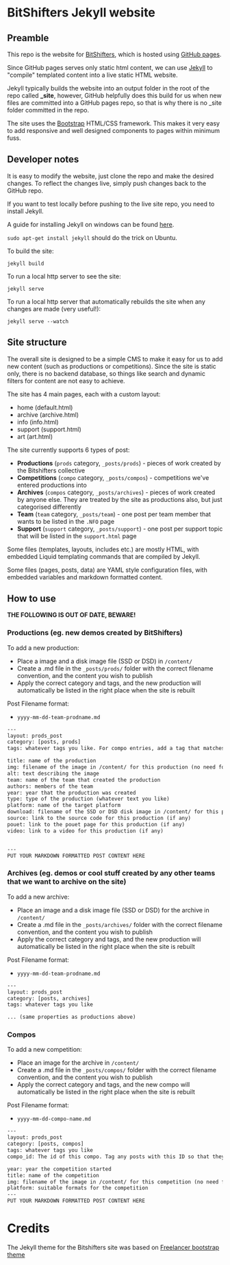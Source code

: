 BitShifters Jekyll website
==========================



## Preamble
This repo is the website for [BitShifters](http://bitshifters.github.io), which is hosted using [GitHub pages](https://pages.github.com/).

Since GitHub pages serves only static html content, we can use [Jekyll](http://jekyllrb.com/) to "compile" templated content into a live static HTML website.

Jekyll typically builds the website into an output folder in the root of the repo called **_site**, however, GitHub helpfully does this build for us when new files are committed into a GitHub pages repo, so that is why there is no _site folder committed in the repo.

The site uses the [Bootstrap](http://www.w3schools.com/bootstrap/default.asp) HTML/CSS framework. This makes it very easy to add responsive and well designed components to pages within minimum fuss.


## Developer notes
It is easy to modify the website, just clone the repo and make the desired changes. To reflect the changes live, simply push changes back to the GitHub repo.

If you want to test locally before pushing to the live site repo, you need to install Jekyll. 

A guide for installing Jekyll on windows can be found [here](https://davidburela.wordpress.com/2015/11/28/easily-install-jekyll-on-windows-with-3-command-prompt-entries-and-chocolatey/).

`sudo apt-get install jekyll` should do the trick on Ubuntu.

To build the site:
```
jekyll build
```

To run a local http server to see the site:
```
jekyll serve
```

To run a local http server that automatically rebuilds the site when any changes are made (very useful!):
```
jekyll serve --watch
```


## Site structure
The overall site is designed to be a simple CMS to make it easy for us to add new content (such as productions or competitions). Since the site is static only, there is no backend database, so things like search and dynamic filters for content are not easy to achieve.

The site has 4 main pages, each with a custom layout:
 - home (default.html)
 - archive (archive.html)
 - info (info.html)
 - support (support.html)
 - art (art.html)

 
 The site currently supports 6 types of post:
  - **Productions** (`prods` category, `_posts/prods`) - pieces of work created by the Bitshifters collective
  - **Competitions** (`compo` category, `_posts/compos`) - competitions we've entered productions into
  - **Archives** (`compos` category, `_posts/archives`) - pieces of work created by anyone else. They are treated by the site as productions also, but just categorised differently
  - **Team** (`team` category, `_posts/team`) - one post per team member that wants to be listed in the `.NFO` page
  - **Support** (`support` category, `_posts/support`) - one post per support topic that will be listed in the `support.html` page


Some files (templates, layouts, includes etc.) are mostly HTML, with embedded Liquid templating commands that are compiled by Jekyll. 

Some files (pages, posts, data) are YAML style configuration files, with embedded variables and markdown formatted content.


## How to use

**THE FOLLOWING IS OUT OF DATE, BEWARE!**

### Productions (eg. new demos created by BitShifters)
To add a new production:
 - Place a image and a disk image file (SSD or DSD) in `/content/`
 - Create a .md file in the `_posts/prods/` folder with the correct filename convention, and the content you wish to publish
 - Apply the correct category and tags, and the new production will automatically be listed in the right place when the site is rebuilt

Post Filename format:
 - `yyyy-mm-dd-team-prodname.md`

```txt
---
layout: prods_post
category: [posts, prods]
tags: whatever tags you like. For compo entries, add a tag that matches a compo_id

title: name of the production
img: filename of the image in /content/ for this production (no need for any path) eg. TheMaster-Demo128.png
alt: text describing the image
team: name of the team that created the production
authors: members of the team
year: year that the production was created
type: type of the production (whatever text you like)
platform: name of the target platform
download: filename of the SSD or DSD disk image in /content/ for this production
source: link to the source code for this production (if any)
pouet: link to the pouet page for this production (if any)
video: link to a video for this production (if any)


---
PUT YOUR MARKDOWN FORMATTED POST CONTENT HERE
```

### Archives (eg. demos or cool stuff created by any other teams that we want to archive on the site)
To add a new archive:
 - Place an image and a disk image file (SSD or DSD) for the archive in `/content/`
 - Create a .md file in the `_posts/archives/` folder with the correct filename convention, and the content you wish to publish
 - Apply the correct category and tags, and the new production will automatically be listed in the right place when the site is rebuilt

Post Filename format:
 - `yyyy-mm-dd-team-prodname.md`

```txt
---
layout: prods_post
category: [posts, archives]
tags: whatever tags you like

... (same properties as productions above)
```


### Compos 
To add a new competition:
 - Place an image for the archive in `/content/`
 - Create a .md file in the `_posts/compos/` folder with the correct filename convention, and the content you wish to publish
 - Apply the correct category and tags, and the new compo will automatically be listed in the right place when the site is rebuilt

Post Filename format:
 - `yyyy-mm-dd-compo-name.md`

```txt
---
layout: prods_post
category: [posts, compos]
tags: whatever tags you like
compo_id: The id of this compo. Tag any posts with this ID so that they are filtered as submissions.

year: year the competition started
title: name of the competition
img: filename of the image in /content/ for this competition (no need for any path)
platform: suitable formats for the competition
---
PUT YOUR MARKDOWN FORMATTED POST CONTENT HERE

```

Credits
=======
The Jekyll theme for the Bitshifters site was based on [Freelancer bootstrap theme ](http://startbootstrap.com/templates/freelancer/)
